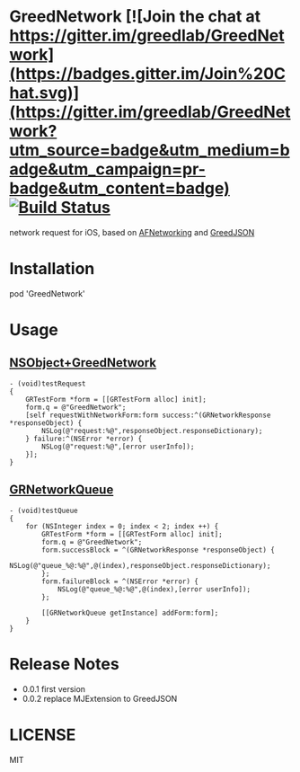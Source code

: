 # GreedNetwork [![Join the chat at https://gitter.im/greedlab/GreedNetwork](https://badges.gitter.im/Join%20Chat.svg)](https://gitter.im/greedlab/GreedNetwork?utm_source=badge&utm_medium=badge&utm_campaign=pr-badge&utm_content=badge) [![Build Status](https://travis-ci.org/greedlab/GreedNetwork.svg?branch=master)](https://travis-ci.org/greedlab/GreedNetwork)

network request for iOS, based on [AFNetworking](https://github.com/AFNetworking/AFNetworking) and  [GreedJSON](https://github.com/greedlab/GreedJSON)
# Installation
pod 'GreedNetwork'
# Usage
## [NSObject+GreedNetwork](https://github.com/greedlab/GreedNetwork/blob/master/GreedNetwork/NSObject%2BGreedNetwork.h)
``` objc
- (void)testRequest
{
    GRTestForm *form = [[GRTestForm alloc] init];
    form.q = @"GreedNetwork";
    [self requestWithNetworkForm:form success:^(GRNetworkResponse *responseObject) {
        NSLog(@"request:%@",responseObject.responseDictionary);
    } failure:^(NSError *error) {
        NSLog(@"request:%@",[error userInfo]);
    }];
}
```
## [GRNetworkQueue](https://github.com/greedlab/GreedNetwork/blob/master/GreedNetwork/GRNetworkQueue.h)
``` objc
- (void)testQueue
{
    for (NSInteger index = 0; index < 2; index ++) {
        GRTestForm *form = [[GRTestForm alloc] init];
        form.q = @"GreedNetwork";
        form.successBlock = ^(GRNetworkResponse *responseObject) {
            NSLog(@"queue_%@:%@",@(index),responseObject.responseDictionary);
        };
        form.failureBlock = ^(NSError *error) {
            NSLog(@"queue_%@:%@",@(index),[error userInfo]);
        };
        
        [[GRNetworkQueue getInstance] addForm:form];
    }
}
```
# Release Notes
* 0.0.1 first version
* 0.0.2 replace MJExtension to GreedJSON

# LICENSE
MIT
